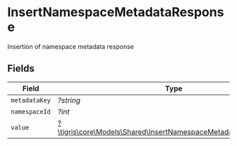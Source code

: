 # InsertNamespaceMetadataResponse

Insertion of namespace metadata response


## Fields

| Field                                                                                                                           | Type                                                                                                                            | Required                                                                                                                        | Description                                                                                                                     |
| ------------------------------------------------------------------------------------------------------------------------------- | ------------------------------------------------------------------------------------------------------------------------------- | ------------------------------------------------------------------------------------------------------------------------------- | ------------------------------------------------------------------------------------------------------------------------------- |
| `metadataKey`                                                                                                                   | *?string*                                                                                                                       | :heavy_minus_sign:                                                                                                              | N/A                                                                                                                             |
| `namespaceId`                                                                                                                   | *?int*                                                                                                                          | :heavy_minus_sign:                                                                                                              | N/A                                                                                                                             |
| `value`                                                                                                                         | [?\tigris\core\Models\Shared\InsertNamespaceMetadataResponseValue](../../Models/Shared/InsertNamespaceMetadataResponseValue.md) | :heavy_minus_sign:                                                                                                              | N/A                                                                                                                             |